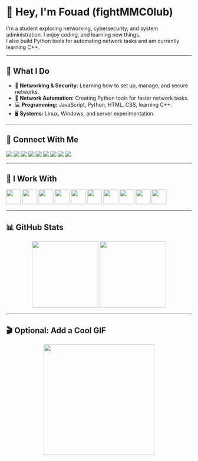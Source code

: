 <h1 align="left">👋 Hey, I'm Fouad (fightMMC0lub)</h1>

<p align="left">I'm a student exploring networking, cybersecurity, and system administration. I enjoy coding, and learning new things.<br>I also build Python tools for automating network tasks and am currently learning C++.</p>

---

<h2 align="left">🔧 What I Do</h2>

<ul>
  <li>🚀 <strong>Networking & Security:</strong> Learning how to set up, manage, and secure networks.</li>
  <li>🤖 <strong>Network Automation:</strong> Creating Python tools for faster network tasks.</li>
  <li>💻 <strong>Programming:</strong> JavaScript, Python, HTML, CSS, learning C++.</li>
  <li>🖥️ <strong>Systems:</strong> Linux, Windows, and server experimentation.</li>
</ul>

---

<h2 align="left">📂 Connect With Me</h2>

<p align="left">
  <a href="https://linkedin.com/in/fouad-azahaf-51a783335"><img src="https://img.shields.io/badge/LinkedIn-0077B5?style=for-the-badge&logo=linkedin&logoColor=white"/></a>
  <a href="https://discord.com/users/yourID"><img src="https://img.shields.io/badge/Discord-5865F2?style=for-the-badge&logo=discord&logoColor=white"/></a>
  <a href="mailto:your_email@gmail.com"><img src="https://img.shields.io/badge/Gmail-D14836?style=for-the-badge&logo=gmail&logoColor=white"/></a>
  <a href="https://t.me/yourusername"><img src="https://img.shields.io/badge/Telegram-2CA5E0?style=for-the-badge&logo=telegram&logoColor=white"/></a>
  <a href="https://facebook.com/yourID"><img src="https://img.shields.io/badge/Facebook-1877F2?style=for-the-badge&logo=facebook&logoColor=white"/></a>
  <a href="https://tryhackme.com/p/yourusername"><img src="https://img.shields.io/badge/TryHackMe-88cc14?style=for-the-badge&logo=tryhackme&logoColor=white"/></a>
  <a href="https://signal.me/#p/yourID"><img src="https://img.shields.io/badge/Signal-039BE5?style=for-the-badge&logo=signal&logoColor=white"/></a>
  <a href="mailto:your@outlook.com"><img src="https://img.shields.io/badge/Outlook-0078D4?style=for-the-badge&logo=microsoft-outlook&logoColor=white"/></a>
  <a href="https://gitlab.com/yourGitlab"><img src="https://img.shields.io/badge/GitLab-FC6D26?style=for-the-badge&logo=gitlab&logoColor=white"/></a>
</p>

---

<h2 align="left">💼 I Work With</h2>

<p align="left">
  <img src="https://cdn.jsdelivr.net/gh/devicons/devicon/icons/javascript/javascript-original.svg" height="40"/>
  <img src="https://cdn.jsdelivr.net/gh/devicons/devicon/icons/python/python-original.svg" height="40"/>
  <img src="https://cdn.jsdelivr.net/gh/devicons/devicon/icons/cplusplus/cplusplus-original.svg" height="40"/>
  <img src="https://cdn.jsdelivr.net/gh/devicons/devicon/icons/bash/bash-original.svg" height="40"/>
  <img src="https://cdn.jsdelivr.net/gh/devicons/devicon/icons/mysql/mysql-original.svg" height="40"/>
  <img src="https://cdn.jsdelivr.net/gh/devicons/devicon/icons/postgresql/postgresql-original.svg" height="40"/>
  <img src="https://cdn.jsdelivr.net/gh/devicons/devicon/icons/windows8/windows8-original.svg" height="40"/>
  <img src="https://cdn.jsdelivr.net/gh/devicons/devicon/icons/linux/linux-original.svg" height="40"/>
  <img src="https://cdn.jsdelivr.net/gh/devicons/devicon/icons/ubuntu/ubuntu-plain.svg" height="40"/>
  <img src="https://cdn.jsdelivr.net/gh/devicons/devicon/icons/markdown/markdown-original.svg" height="40"/>
</p>

---

<h2>📊 GitHub Stats</h2>

<p align="center">
  <img src="https://github-readme-stats.vercel.app/api?username=fightMMC0lub&show_icons=true&theme=radical" height="180"/>
  <img src="https://github-readme-stats.vercel.app/api/top-langs/?username=fightMMC0lub&layout=compact&theme=radical" height="180"/>
</p>

---

<h2>🎬 Optional: Add a Cool GIF</h2>

<p align="center">
  <img src="https://media.giphy.com/media/du3J3cXyzhj75IOgvA/giphy.gif" width="300"/>
</p>
